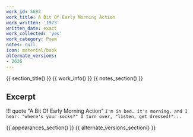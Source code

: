 ```yaml
---
work_id: 5692
work_title: A Bit Of Early Morning Action
work_written: '1973'
written_date: exact
work_collected: 'yes'
work_category: Poem
notes: null
icon: material/book
alternate_versions:
- 2636
---
```


{{ section_title() }}
{{ work_info() }}
{{ notes_section() }}
## Excerpt
!!! quote "A Bit Of Early Morning Action"
    ```
    I'm in bed. it's morning. and I hear:
    "where's your socks?"
    I turn over,
    "listen, get dressed!"...
    ```

{{ appearances_section() }}
{{ alternate_versions_section() }}